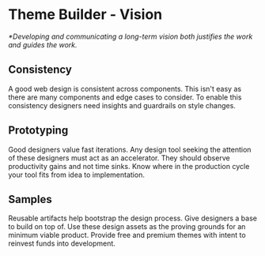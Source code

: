 # Theme Builder - Vision

_*Developing and communicating a long-term vision both justifies the work and guides the work._

## Consistency

A good web design is consistent across components. This isn't easy as there are many components and edge cases to consider. To enable this consistency designers need insights and guardrails on style changes.

## Prototyping

Good designers value fast iterations. Any design tool seeking the attention of these designers must act as an accelerator. They should observe productivity gains and not time sinks. Know where in the production cycle your tool fits from idea to implementation.

## Samples

Reusable artifacts help bootstrap the design process. Give designers a base to build on top of. Use these design assets as the proving grounds for an minimum viable product. Provide free and premium themes with intent to reinvest funds into development.
